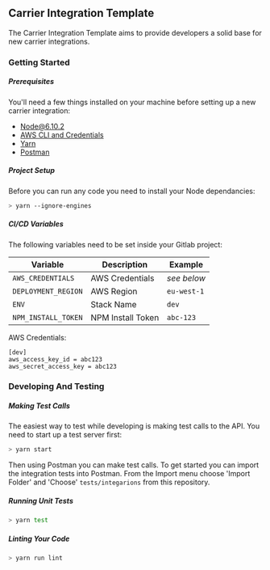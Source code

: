 ## Carrier Integration Template

The Carrier Integration Template aims to provide developers a solid base for 
new carrier integrations.

### Getting Started

##### Prerequisites

You'll need a few things installed on your machine before
setting up a new carrier integration:

- [Node@6.10.2][node]
- [AWS CLI and Credentials][aws-configuration]
- [Yarn][yarn]
- [Postman][postman]

##### Project Setup

Before you can run any code you need to install your Node 
dependancies:

```sh
> yarn --ignore-engines
```

##### CI/CD Variables

The following variables need to be set inside your Gitlab project:

| Variable              | Description       | Example               |
| --------------------- | ----------------- | --------------------- |
| `AWS_CREDENTIALS`     | AWS Credentials   | _see below_           |
| `DEPLOYMENT_REGION`   | AWS Region        | `eu-west-1`           |
| `ENV`                 | Stack Name        | `dev`                 |
| `NPM_INSTALL_TOKEN`   | NPM Install Token | `abc-123`             |

AWS Credentials:

```
[dev]
aws_access_key_id = abc123
aws_secret_access_key = abc123
```

### Developing And Testing

##### Making Test Calls

The easiest way to test while developing is making test calls to 
the API. You need to start up a test server first:

```sh
> yarn start
```

Then using Postman you can make test calls. To get started  you 
can import the integration tests into Postman. From the Import 
menu choose 'Import Folder' and 'Choose' `tests/integarions` 
from this repository.

##### Running Unit Tests

```sh
> yarn test
```

##### Linting Your Code

```sh
> yarn run lint
```

[node]: https://nodejs.org/download/release/v6.10.2/ "Node 6.10.2"
[aws-configuration]: http://docs.temando.io/temando-field-manual-tome/configure-aws "Configure your AWS Account"
[yarn]: https://yarnpkg.com/en/docs/install "Yarn Installation"
[postman]: https://www.getpostman.com/  "Postman"